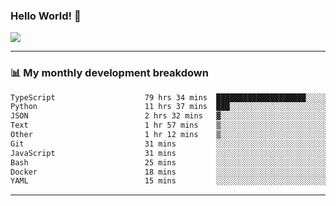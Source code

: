 ### Hello World! 👋

<a>
  <img align="center" src="https://github-readme-stats.vercel.app/api?username=megatunger&count_private=true&include_all_commits=true&bg_color=30,56CCF2,2F80ED&title_color=fff&text_color=fff" />
</a>

------
### 📊 My monthly development breakdown

<!--START_SECTION:waka-->

```txt
TypeScript                    79 hrs 34 mins  ████████████████████░░░░░   79.51 %
Python                        11 hrs 37 mins  ███░░░░░░░░░░░░░░░░░░░░░░   11.61 %
JSON                          2 hrs 32 mins   ▓░░░░░░░░░░░░░░░░░░░░░░░░   02.53 %
Text                          1 hr 57 mins    ▒░░░░░░░░░░░░░░░░░░░░░░░░   01.95 %
Other                         1 hr 12 mins    ▒░░░░░░░░░░░░░░░░░░░░░░░░   01.21 %
Git                           31 mins         ░░░░░░░░░░░░░░░░░░░░░░░░░   00.53 %
JavaScript                    31 mins         ░░░░░░░░░░░░░░░░░░░░░░░░░   00.53 %
Bash                          25 mins         ░░░░░░░░░░░░░░░░░░░░░░░░░   00.42 %
Docker                        18 mins         ░░░░░░░░░░░░░░░░░░░░░░░░░   00.32 %
YAML                          15 mins         ░░░░░░░░░░░░░░░░░░░░░░░░░   00.26 %
```

<!--END_SECTION:waka-->

------
